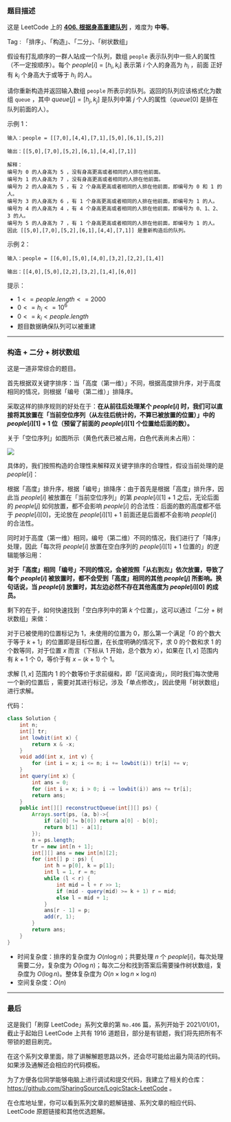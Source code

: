 ### 题目描述

这是 LeetCode 上的 **[406. 根据身高重建队列](https://leetcode.cn/problems/queue-reconstruction-by-height/solution/by-ac_oier-fda2/)** ，难度为 **中等**。

Tag : 「排序」、「构造」、「二分」、「树状数组」



假设有打乱顺序的一群人站成一个队列，数组 `people` 表示队列中一些人的属性（不一定按顺序）。每个 $people[i] = [h_i, k_i]$ 表示第 $i$ 个人的身高为 $h_i$ ，前面 正好 有 $k_i$ 个身高大于或等于 $h_i$ 的人。

请你重新构造并返回输入数组 `people` 所表示的队列。返回的队列应该格式化为数组 `queue` ，其中 $queue[j] = [h_j, k_j]$ 是队列中第 $j$ 个人的属性（$queue[0]$ 是排在队列前面的人）。

示例 1：
```
输入：people = [[7,0],[4,4],[7,1],[5,0],[6,1],[5,2]]

输出：[[5,0],[7,0],[5,2],[6,1],[4,4],[7,1]]

解释：
编号为 0 的人身高为 5 ，没有身高更高或者相同的人排在他前面。
编号为 1 的人身高为 7 ，没有身高更高或者相同的人排在他前面。
编号为 2 的人身高为 5 ，有 2 个身高更高或者相同的人排在他前面，即编号为 0 和 1 的人。
编号为 3 的人身高为 6 ，有 1 个身高更高或者相同的人排在他前面，即编号为 1 的人。
编号为 4 的人身高为 4 ，有 4 个身高更高或者相同的人排在他前面，即编号为 0、1、2、3 的人。
编号为 5 的人身高为 7 ，有 1 个身高更高或者相同的人排在他前面，即编号为 1 的人。
因此 [[5,0],[7,0],[5,2],[6,1],[4,4],[7,1]] 是重新构造后的队列。
```
示例 2：
```
输入：people = [[6,0],[5,0],[4,0],[3,2],[2,2],[1,4]]

输出：[[4,0],[5,0],[2,2],[3,2],[1,4],[6,0]]
```

提示：
* $1 <= people.length <= 2000$
* $0 <= h_i <= 10^6$
* $0 <= k_i < people.length$
* 题目数据确保队列可以被重建

---

### 构造 + 二分 + 树状数组

这是一道非常综合的题目。

首先根据双关键字排序：当「高度（第一维）」不同，根据高度排升序，对于高度相同的情况，则根据「编号（第二维）」排降序。

采取这样的排序规则的好处在于：**在从前往后处理某个 $people[i]$ 时，我们可以直接将其放置在「当前空位序列（从左往后统计的，不算已被放置的位置）」中的 $people[i][1] + 1$ 位（预留了前面的 $people[i][1]$ 个位置给后面的数）。**

关于「空位序列」如图所示（黄色代表已被占用，白色代表尚未占用）：

![](https://pic.leetcode-cn.com/1652506774-WisEUD-image.png)

具体的，我们按照构造的合理性来解释双关键字排序的合理性，假设当前处理的是 $people[i]$：

根据「高度」排升序，根据「编号」排降序：由于首先是根据「高度」排升序，因此当 $people[i]$ 被放置在「当前空位序列」的第 $people[i][1] + 1$ 之后，无论后面的 $people[j]$ 如何放置，都不会影响 $people[i]$ 的合法性：后面的数的高度都不低于 $people[i][0]$，无论放在 $people[i][1] + 1$ 前面还是后面都不会影响 $people[i]$ 的合法性。

同时对于高度（第一维）相同，编号（第二维）不同的情况，我们进行了「降序」处理，因此「每次将 $people[i]$ 放置在空白序列的 $people[i][1] + 1$ 位置的」的逻辑能够沿用：

**对于「高度」相同「编号」不同的情况，会被按照「从右到左」依次放置，导致了每个 $people[i]$ 被放置时，都不会受到「高度」相同的其他 $people[j]$ 所影响。换句话说，当 $people[i]$ 放置时，其左边必然不存在其他高度为 $people[i][0]$ 的成员。**

剩下的在于，如何快速找到「空白序列中的第 $k$ 个位置」，这可以通过「二分 + 树状数组」来做：

对于已被使用的位置标记为 $1$，未使用的位置为 $0$，那么第一个满足「$0$ 的个数大于等于 $k + 1$」的位置即是目标位置，在长度明确的情况下，求 $0$ 的个数和求 $1$ 的个数等同，对于位置 $x$ 而言（下标从 $1$ 开始，总个数为 $x$），如果在 $[1, x]$ 范围内有 $k + 1$ 个 $0$，等价于有 $x - (k + 1)$ 个 $1$。

求解 $[1, x]$ 范围内 $1$ 的个数等价于求前缀和，即「区间查询」，同时我们每次使用一个新的位置后 ，需要对其进行标记，涉及「单点修改」，因此使用「树状数组」进行求解。

代码：
```java
class Solution {
    int n;
    int[] tr;
    int lowbit(int x) {
        return x & -x;
    }
    void add(int x, int v) {
        for (int i = x; i <= n; i += lowbit(i)) tr[i] += v;
    }
    int query(int x) {
        int ans = 0;
        for (int i = x; i > 0; i -= lowbit(i)) ans += tr[i];
        return ans;
    }
    public int[][] reconstructQueue(int[][] ps) {
        Arrays.sort(ps, (a, b)->{
            if (a[0] != b[0]) return a[0] - b[0];
            return b[1] - a[1];
        });
        n = ps.length;
        tr = new int[n + 1];
        int[][] ans = new int[n][2];
        for (int[] p : ps) {
            int h = p[0], k = p[1];
            int l = 1, r = n;
            while (l < r) {
                int mid = l + r >> 1;
                if (mid - query(mid) >= k + 1) r = mid;
                else l = mid + 1;
            }
            ans[r - 1] = p;
            add(r, 1);
        }
        return ans;
    }
}
```
* 时间复杂度：排序的复杂度为 $O(n\log{n})$；共要处理 $n$ 个 $people[i]$，每次处理需要二分，复杂度为 $O(\log{n})$；每次二分和找到答案后需要操作树状数组，复杂度为 $O(\log{n})$。整体复杂度为 $O(n \times \log{n} \times \log{n})$
* 空间复杂度：$O(n)$

---

### 最后

这是我们「刷穿 LeetCode」系列文章的第 `No.406` 篇，系列开始于 2021/01/01，截止于起始日 LeetCode 上共有 1916 道题目，部分是有锁题，我们将先把所有不带锁的题目刷完。

在这个系列文章里面，除了讲解解题思路以外，还会尽可能给出最为简洁的代码。如果涉及通解还会相应的代码模板。

为了方便各位同学能够电脑上进行调试和提交代码，我建立了相关的仓库：https://github.com/SharingSource/LogicStack-LeetCode 。

在仓库地址里，你可以看到系列文章的题解链接、系列文章的相应代码、LeetCode 原题链接和其他优选题解。

